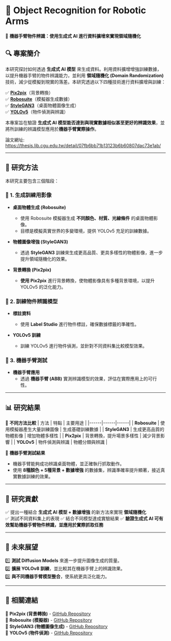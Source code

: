 # **📌 Object Recognition for Robotic Arms**
🚀 **機器手臂物件辨識：使用生成式 AI 進行資料擴增來實現領域隨機化**

## **🔍 專案簡介**
本研究探討如何透過 **生成式 AI 模型** 來生成資料。利用資料擴增增強訓練數據，以提升機器手臂的物件辨識能力，並利用 **領域隨機化 (Domain Randomization)** 技術，減少從模擬到現實的落差。本研究透過以下四種技術進行資料擴增與訓練：

✅ **[Pix2pix](https://github.com/pincheng0523/robotic-arm-object-recognition/tree/main/PIx2pix)**（背景轉換）  
✅ **[Robosuite](https://github.com/pincheng0523/robotic-arm-object-recognition/tree/main/Robosuite)**（模擬器生成數據）  
✅ **[StyleGAN3](https://github.com/pincheng0523/robotic-arm-object-recognition/tree/main/Stylegan3)**（桌面物體圖像生成）  
✅ **[YOLOv5](#yoloV5)**（物件偵測與辨識）  

本專案旨在驗證 **生成式 AI 模型能否達到與現實數據相似甚至更好的辨識效果**，並將所訓練的辨識模型應用於**機器手臂實際操作**。

論文網址:
https://thesis.lib.cgu.edu.tw/detail/07fb6bb71b13123b6b60807dac73e1ab/

---

## **📂 研究方法**
本研究主要包含三個階段：

### **📌 1. 生成訓練用影像**
- **桌面物體生成 (Robosuite)**
  - 使用 Robosuite 模擬器生成 **不同顏色、材質、光線條件** 的桌面物體影像。
  - 目標是模擬真實世界的多變環境，提供 YOLOv5 充足的訓練數據。

- **物體圖像增強 (StyleGAN3)**
  - 透過 **StyleGAN3** 訓練來生成更高品質、更具多樣性的物體影像，進一步提升領域隨機化的效果。

- **背景轉換 (Pix2pix)**
  - **使用 Pix2pix** 進行背景轉換，使物體影像具有多種背景環境，以提升 YOLOv5 的泛化能力。

### **📌 2. 訓練物件辨識模型**
- **標註資料**
  - 使用 **Label Studio** 進行物件標註，確保數據標籤的準確性。

- **YOLOv5 訓練**
  - 訓練 YOLOv5 進行物件偵測，並針對不同資料集比較模型效果。

### **📌 3. 機器手臂測試**
- **機器手臂應用**
  - 透過 **機器手臂 (ABB)** 實測辨識模型的效果，評估在實際應用上的可行性。

---

## **📊 研究結果**
📌 **不同方法比較**
| 方法 | 特點 | 主要用途 |
|------|------|------|
| **Robosuite** | 使用模擬器產生大量訓練圖像 | 生成基礎訓練數據 |
| **StyleGAN3** | 生成更高品質的物體影像 | 增加物體多樣性 |
| **Pix2pix** | 背景轉換，提升場景多樣性 | 減少背景影響 |
| **YOLOv5** | 物件偵測與辨識 | 物體分類與辨識 |

📌 **機器手臂測試結果**
- 機器手臂能夠成功辨識桌面物體，並正確執行抓取動作。
- 使用 **8種顏色 + 5種背景 + 數據增強** 的數據集，辨識準確率提升顯著，接近真實數據訓練的效果。

---

## **📌 研究貢獻**
✅ 提出一種結合 **生成式 AI 模型 + 數據增強** 的新方法來實現 **領域隨機化**  
✅ 測試不同資料集上的表現
✅ 結合不同模型達成實驗結果
✅ **驗證生成式 AI 可有效幫助機器手臂物件辨識，並應用於實際抓取任務**  

---

## **📌 未來展望**
1️⃣ **測試 Diffusion Models** 來進一步提升圖像生成的質量。  
2️⃣ **擴展 YOLOv8 訓練**，並比較其在機器手臂上的辨識效果。  
3️⃣ **與不同機器手臂模型整合**，使系統更具泛化能力。  

---

## **📌 相關連結**
🔗 **Pix2pix (背景轉換)** - [GitHub Repository](https://github.com/phillipi/pix2pix)  
🔗 **Robosuite (模擬器)** - [GitHub Repository](https://github.com/ARISE-Initiative/robosuite)  
🔗 **StyleGAN3 (物體圖像生成)** - [GitHub Repository](https://github.com/NVlabs/stylegan3)  
🔗 **YOLOv5 (物件偵測)** - [GitHub Repository](https://github.com/ultralytics/yolov5)  
